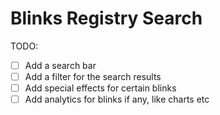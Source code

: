 # Blinks Registry Search

TODO:
- [ ] Add a search bar
- [ ] Add a filter for the search results
- [ ] Add special effects for certain blinks
- [ ] Add analytics for blinks if any, like charts etc